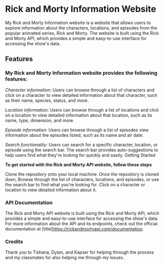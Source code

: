 # Rick and Morty Information Website

My Rick and Morty Information website is a website that allows users to explore information about the characters, locations, and episodes from the popular animated series, Rick and Morty. The website is built using the Rick and Morty API, which provides a simple and easy-to-use interface for accessing the show's data.

## Features

### **My Rick and Morty Information website provides the following features:**

*Character information*: Users can browse through a list of characters and click on a character to view detailed information about that character, such as their name, species, status, and more.

*Location information*: Users can browse through a list of locations and click on a location to view detailed information about that location, such as its name, type, dimension, and more.

*Episode information*: Users can browse through a list of episodes view information about the episodes listed, such as its name and air date.

*Search functionality*: Users can search for a specific character, location, or episode using the search bar. The search bar provides auto-suggestions to help users find what they're looking for quickly and easily.
Getting Started

**To get started with the Rick and Morty API website, follow these steps**

Clone the repository onto your local machine.
Once the repository is cloned doen,
Browse through the list of characters, locations, and episodes, or use the search bar to find what you're looking for.
Click on a character or location to view detailed information about it.

### API Documentation

The Rick and Morty API website is built using the Rick and Morty API, which provides a simple and easy-to-use interface for accessing the show's data. For more information about the API and its endpoints, check out the official documentation at [title]https://rickandmortyapi.com/documentation.

### Credits

Thank you to Tishana, Dylan, and Kapser for helping through the process and my classmates for also helping me through my issues. 

